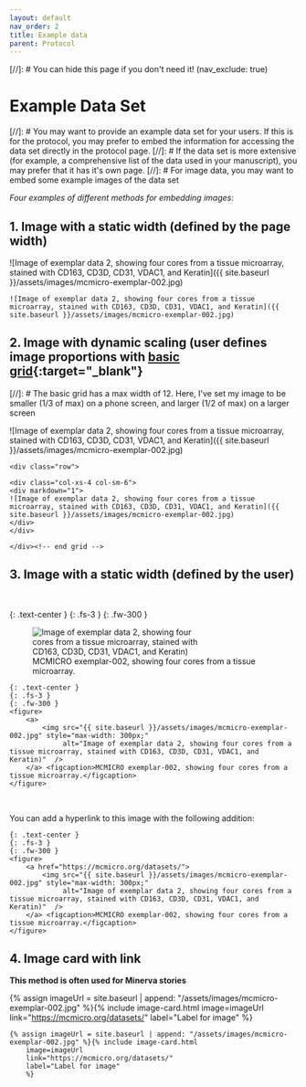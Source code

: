 ```yaml
---
layout: default
nav_order: 2
title: Example data
parent: Protocol
---
```

[//]: # You can hide this page if you don't need it! (nav_exclude: true)

# Example Data Set
[//]: # You may want to provide an example data set for your users. If this is for the protocol, you may prefer to embed the information for accessing the data set directly in the protocol page. 
[//]: # If the data set is more extensive (for example, a comprehensive list of the data used in your manuscript), you may prefer that it has it's own page. 
[//]: # For image data, you may want to embed some example images of the data set

*Four examples of different methods for embedding images:*

## 1. Image with a static width (defined by the page width)
![Image of exemplar data 2, showing four cores from a tissue microarray, stained with CD163, CD3D, CD31, VDAC1, and Keratin]({{ site.baseurl }}/assets/images/mcmicro-exemplar-002.jpg)

```
![Image of exemplar data 2, showing four cores from a tissue microarray, stained with CD163, CD3D, CD31, VDAC1, and Keratin]({{ site.baseurl }}/assets/images/mcmicro-exemplar-002.jpg)
```

## 2. Image with dynamic scaling (user defines image proportions with [basic grid](https://labsyspharm.github.io/just-the-docs-lsp/docs/utilities/layout/#image-cards){:target="_blank"}

[//]: # The basic grid has a max width of 12. Here, I've set my image to be smaller (1/3 of max) on a phone screen, and larger (1/2 of max) on a larger screen

<div class="row">

<div class="col-xs-4 col-sm-6">
<div markdown="1">
![Image of exemplar data 2, showing four cores from a tissue microarray, stained with CD163, CD3D, CD31, VDAC1, and Keratin]({{ site.baseurl }}/assets/images/mcmicro-exemplar-002.jpg)
</div>
</div>

</div><!-- end grid -->


```
<div class="row">

<div class="col-xs-4 col-sm-6">
<div markdown="1">
![Image of exemplar data 2, showing four cores from a tissue microarray, stained with CD163, CD3D, CD31, VDAC1, and Keratin]({{ site.baseurl }}/assets/images/mcmicro-exemplar-002.jpg)
</div>
</div>

</div><!-- end grid -->
```



## 3. Image with a static width (defined by the user) 
<br>

{: .text-center }
{: .fs-3 }
{: .fw-300 }
<figure>
	<a>
		<img src="{{ site.baseurl }}/assets/images/mcmicro-exemplar-002.jpg" style="max-width: 300px;"
			 alt="Image of exemplar data 2, showing four cores from a tissue microarray, stained with CD163, CD3D, CD31, VDAC1, and Keratin)"  />
	</a> <figcaption>MCMICRO exemplar-002, showing four cores from a tissue microarray.</figcaption> 
</figure>

```
{: .text-center }
{: .fs-3 }
{: .fw-300 }
<figure>
	<a>
		<img src="{{ site.baseurl }}/assets/images/mcmicro-exemplar-002.jpg" style="max-width: 300px;"
			 alt="Image of exemplar data 2, showing four cores from a tissue microarray, stained with CD163, CD3D, CD31, VDAC1, and Keratin)"  />
	</a> <figcaption>MCMICRO exemplar-002, showing four cores from a tissue microarray.</figcaption> 
</figure>
```
<br>

You can add a hyperlink to this image with the following addition:
```
{: .text-center }
{: .fs-3 }
{: .fw-300 }
<figure>
	<a href="https://mcmicro.org/datasets/">
		<img src="{{ site.baseurl }}/assets/images/mcmicro-exemplar-002.jpg" style="max-width: 300px;"
			 alt="Image of exemplar data 2, showing four cores from a tissue microarray, stained with CD163, CD3D, CD31, VDAC1, and Keratin)"  />
	</a> <figcaption>MCMICRO exemplar-002, showing four cores from a tissue microarray.</figcaption> 
</figure>
```


## 4. Image card with link
**This method is often used for Minerva stories**

{% assign imageUrl = site.baseurl | append: "/assets/images/mcmicro-exemplar-002.jpg" %}{% include image-card.html 
    image=imageUrl
    link="https://mcmicro.org/datasets/"
    label="Label for image"
	%}

```
{% assign imageUrl = site.baseurl | append: "/assets/images/mcmicro-exemplar-002.jpg" %}{% include image-card.html 
    image=imageUrl
    link="https://mcmicro.org/datasets/"
    label="Label for image"
	%}
```